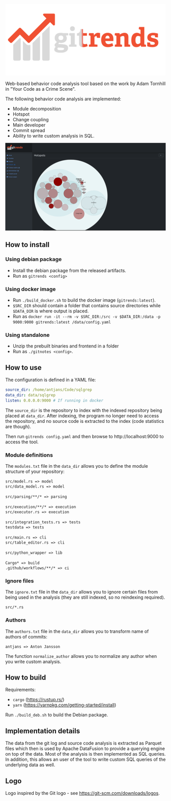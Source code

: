 ![Gitrends](frontend/static/images/Logo.png)

Web-based behavior code analysis tool based on the work by Adam Tornhill in "Your Code as a Crime Scene".

The following behavior code analysis are implemented:

* Module decomposition
* Hotspot
* Change coupling
* Main developer
* Commit spread
* Ability to write custom analysis in SQL.

![Gitrends](Screenshot.png)

## How to install

### Using debian package
* Install the debian package from the released artifacts.
* Run as `gitrends <config>`

### Using docker image
* Run `./build_docker.sh` to build the docker image (`gitrends:latest`).
* `$SRC_DIR` should contain a folder that contains source directories while `$DATA_DIR` is where output is placed.
* Run as `docker run -it --rm -v $SRC_DIR:/src -v $DATA_DIR:/data -p 9000:9000 gitrends:latest /data/config.yaml`

### Using standalone
* Unzip the prebuilt binaries and frontend in a folder
* Run as `./gitnotes <config>`.

## How to use
The configuration is defined in a YAML file:
```yaml
source_dir: /home/antjans/Code/sqlgrep
data_dir: data/sqlgrep
listen: 0.0.0.0:9000 # If running in docker
```

The `source_dir` is the repository to index with the indexed repository being placed at `data_dir`.
After indexing, the program no longer need to access the repository, and no source code is extracted to the index (code statistics are though).

Then run `gitrends config.yaml` and then browse to http://localhost:9000 to access the tool.

### Module definitions
The `modules.txt` file in the `data_dir` allows you to define the module structure of your repository:
```text
src/model.rs => model
src/data_model.rs => model

src/parsing/**/* => parsing

src/execution/**/* => execution
src/executor.rs => execution

src/integration_tests.rs => tests
testdata => tests

src/main.rs => cli
src/table_editor.rs => cli

src/python_wrapper => lib

Cargo* => build
.github/workflows/**/* => ci
```

### Ignore files
The `ignore.txt` file in the `data_dir` allows you to ignore certain files from being used in the analysis (they are still indexed, so no reindexing required).
```text
src/*.rs
```

### Authors
The `authors.txt` file in the `data_dir` allows you to transform name of authors of commits:
```text
antjans => Anton Jansson
```

The function `normalize_author` allows you to normalize any author when you write custom analysis.

## How to build
Requirements:
* `cargo` (https://rustup.rs/)
* `yarn` (https://yarnpkg.com/getting-started/install)

Run `./build_deb.sh` to build the Debian package.

## Implementation details
The data from the git log and source code analysis is extracted as Parquet files which then is used by Apache DataFusion to provide a querying engine on top of the data. 
Most of the analysis is then implemented as SQL queries. In addition, this allows an user of the tool to write custom SQL queries of the underlying data as well.

## Logo
Logo inspired by the Git logo - see https://git-scm.com/downloads/logos.
